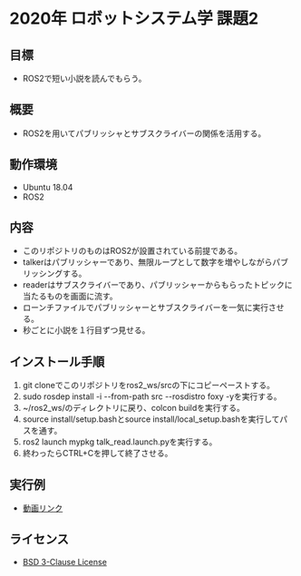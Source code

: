 # 2020年 ロボットシステム学 課題2


## 目標

- ROS2で短い小説を読んでもらう。

## 概要

- ROS2を用いてパブリッシャとサブスクライバーの関係を活用する。

## 動作環境

- Ubuntu 18.04
- ROS2
    
## 内容

- このリポジトリのものはROS2が設置されている前提である。
- talkerはパブリッシャーであり、無限ループとして数字を増やしながらパブリッシングする。
- readerはサブスクライバーであり、パブリッシャーからもらったトピックに当たるものを画面に流す。
- ローンチファイルでパブリッシャーとサブスクライバーを一気に実行させる。
- 秒ごとに小説を１行目ずつ見せる。

## インストール手順

1. git cloneでこのリポジトリをros2_ws/srcの下にコピーペーストする。
2. sudo rosdep install -i --from-path src --rosdistro foxy -yを実行する。
2. ~/ros2_ws/のディレクトリに戻り、colcon buildを実行する。
3. source install/setup.bashとsource install/local_setup.bashを実行してパスを通す。
4. ros2 launch mypkg talk_read.launch.pyを実行する。
5. 終わったらCTRL+Cを押して終了させる。

## 実行例

- [動画リンク](https://youtu.be/7FpO0fsVnIg)

## ライセンス

- [BSD 3-Clause License](https://github.com/Keozgb/mypkg_ros2project/blob/main/LICENSE)
